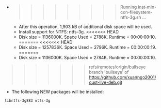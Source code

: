 * >>>>>>>>> Running inst-min-con-filesystem-ntfs-3g.sh ...
  * After this operation, 1,903 kB of additional disk space will be used.
  * Install support for NTFS: ntfs-3g.
<<<<<<< HEAD
  * Disk size = 1136000K. Space Used = 2788K. Runtime = 00:00:00:10.
=======
<<<<<<< HEAD
  * Disk size = 1257836K. Space Used = 2796K. Runtime = 00:00:00:19.
=======
  * Disk size = 1136000K. Space Used = 2784K. Runtime = 00:00:00:10.
>>>>>>> refs/remotes/origin/bullseye
>>>>>>> branch 'bullseye' of https://github.com/xuanngo2001/cust-live-deb.git
  * The following NEW packages will be installed:
  ```bash
libntfs-3g883 ntfs-3g
  ```
